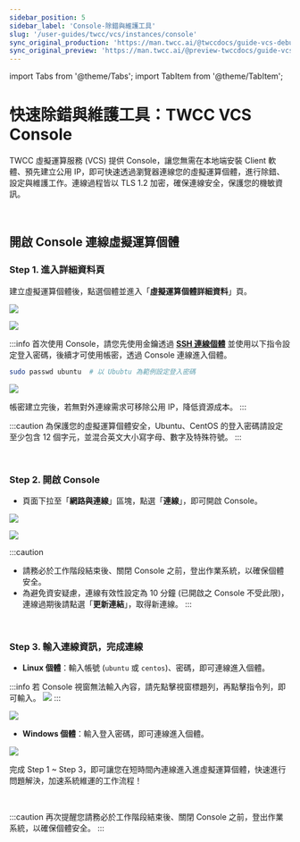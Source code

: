 ```yaml
---
sidebar_position: 5
sidebar_label: 'Console-除錯與維護工具'
slug: '/user-guides/twcc/vcs/instances/console'
sync_original_production: 'https://man.twcc.ai/@twccdocs/guide-vcs-debug-tool-console-zh' 
sync_original_preview: 'https://man.twcc.ai/@preview-twccdocs/guide-vcs-debug-tool-console-zh' 
---
```


import Tabs from '@theme/Tabs';
import TabItem from '@theme/TabItem';

# 快速除錯與維護工具：TWCC VCS Console

TWCC 虛擬運算服務 (VCS) 提供 Console，讓您無需在本地端安裝 Client 軟體、預先建立公用 IP，即可快速透過瀏覽器連線您的虛擬運算個體，進行除錯、設定與維護工作。連線過程皆以 TLS 1.2 加密，確保連線安全，保護您的機敏資訊。

<br/>

## 開啟 Console 連線虛擬運算個體

### Step 1. 進入詳細資料頁

建立虛擬運算個體後，點選個體並進入「**虛擬運算個體詳細資料**」頁。

![](https://cos.twcc.ai/SYS-MANUAL/uploads/upload_37df4073ab3ab26c8eaadc791e4dc73a.png)

![](https://cos.twcc.ai/SYS-MANUAL/uploads/upload_536acdd31b059748dd7befc1f6f62dac.png)

:::info
首次使用 Console，請您先使用金鑰透過 **[<ins>SSH 連線個體</ins>](../connecting/linux/from-windows.md)** 並使用以下指令設定登入密碼，後續才可使用帳密，透過 Console 連線進入個體。


```bash
sudo passwd ubuntu  # 以 Ububtu 為範例設定登入密碼
```

![](https://cos.twcc.ai/SYS-MANUAL/uploads/upload_a8dc2923f95519849ab536fc51f9a3e7.png)

帳密建立完後，若無對外連線需求可移除公用 IP，降低資源成本。
:::

:::caution
為保護您的虛擬運算個體安全，Ubuntu、CentOS 的登入密碼請設定至少包含 12 個字元，並混合英文大小寫字母、數字及特殊符號。
:::

<br/>


### Step 2. 開啟 Console

- 頁面下拉至「**網路與連線**」區塊，點選「**連線**」，即可開啟 Console。

![](https://cos.twcc.ai/SYS-MANUAL/uploads/upload_fe847f6778f1f07596398fb7a49539fc.png)


![](https://cos.twcc.ai/SYS-MANUAL/uploads/upload_295728cc363de313ba4fdd476a2d03d8.png)




:::caution
- 請務必於工作階段結束後、關閉 Console 之前，登出作業系統，以確保個體安全。
- 為避免資安疑慮，連線有效性設定為 10 分鐘 (已開啟之 Console 不受此限)，連線過期後請點選「**更新連結**」，取得新連線。
:::

<br/>


### Step 3. 輸入連線資訊，完成連線

- **Linux 個體**：輸入帳號 (`ubuntu` 或 `centos`)、密碼，即可連線進入個體。
 
:::info
若 Console 視窗無法輸入內容，請先點擊視窗標題列，再點擊指令列，即可輸入。
![](https://cos.twcc.ai/SYS-MANUAL/uploads/upload_ad36eed070250abf714112818f6bcea0.gif)
:::

![](https://cos.twcc.ai/SYS-MANUAL/uploads/upload_8522546062af0abbc44e3a9aa49caf90.png)



- **Windows 個體**：輸入登入密碼，即可連線進入個體。

![](https://cos.twcc.ai/SYS-MANUAL/uploads/upload_d89ac98795067d2f8228480c0f689a21.png)



完成 Step 1 ~ Step 3，即可讓您在短時間內連線進入進虛擬運算個體，快速進行問題解決，加速系統維運的工作流程！

<br/>


:::caution
再次提醒您請務必於工作階段結束後、關閉 Console 之前，登出作業系統，以確保個體安全。
:::